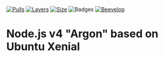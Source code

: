 [![Pulls](https://shields.beevelop.com/docker/pulls/beevelop/nodejs.svg?style=flat-square)](https://links.beevelop.com/d-nodejs)
[![Layers](https://shields.beevelop.com/docker/image/layers/beevelop/nodejs/argon.svg?style=flat-square)](https://links.beevelop.com/d-nodejs)
[![Size](https://shields.beevelop.com/docker/image/size/beevelop/nodejs/argon.svg?style=flat-square)](https://links.beevelop.com/d-nodejs)
![Badges](https://shields.beevelop.com/badge/badges-5-brightgreen.svg?style=flat-square)
[![Beevelop](https://links.beevelop.com/honey-badge)](https://beevelop.com)

# Node.js v4 "Argon" based on Ubuntu Xenial
